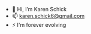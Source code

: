 - 👋 Hi, I’m Karen Schick
- 📫 karen.schick6@gmail.com
- ⚡ I'm forever evolving

<!---
karenschick/karenschick is a ✨ special ✨ repository because its `README.md` (this file) appears on your GitHub profile.
You can click the Preview link to take a look at your changes.
--->

